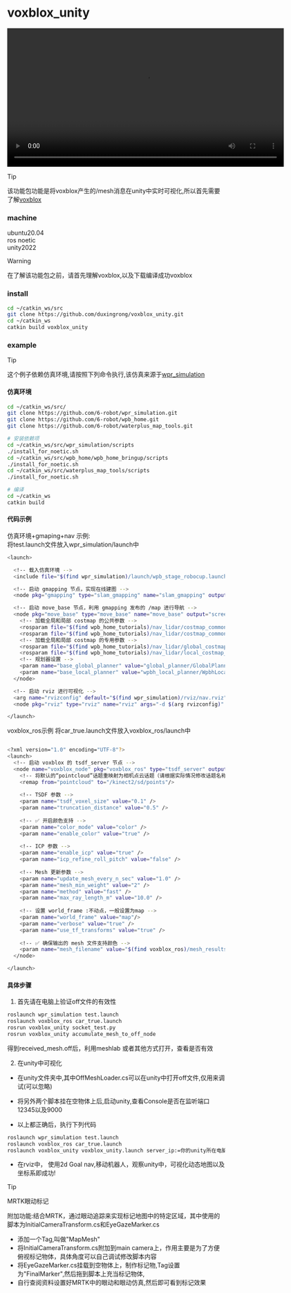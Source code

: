 # voxblox_unity

<div align="center">
  <video controls width="640">
    <source src="https://github.com/duxingrong/voxblox_unity/blob/main/unity/演示视频.mkv" type="video/mp4">
    您的浏览器不支持视频播放。
  </video>
</div>


> [!TIP]
> 该功能包功能是将voxblox产生的/mesh消息在unity中实时可视化,所以首先需要了解[voxblox](https://github.com/ethz-asl/voxblox) 


### machine
ubuntu20.04<br>
ros noetic<br>
unity2022<br>

> [!WARNING]
> 在了解该功能包之前，请首先理解voxblox,以及下载编译成功voxblox

### install 
```bash
cd ~/catkin_ws/src
git clone https://github.com/duxingrong/voxblox_unity.git
cd ~/catkin_ws
catkin build voxblox_unity
```


### example
> [!TIP]
> 这个例子依赖仿真环境,请按照下列命令执行,该仿真来源于[wpr_simulation](https://github.com/6-robot/wpr_simulation)

#### 仿真环境
```bash
cd ~/catkin_ws/src/
git clone https://github.com/6-robot/wpr_simulation.git
git clone https://github.com/6-robot/wpb_home.git
git clone https://github.com/6-robot/waterplus_map_tools.git

# 安装依赖项
cd ~/catkin_ws/src/wpr_simulation/scripts
./install_for_noetic.sh
cd ~/catkin_ws/src/wpb_home/wpb_home_bringup/scripts
./install_for_noetic.sh
cd ~/catkin_ws/src/waterplus_map_tools/scripts
./install_for_noetic.sh

# 编译
cd ~/catkin_ws
catkin build
```

#### 代码示例
仿真环境+gmaping+nav 示例:<br>
将test.launch文件放入wpr_simulation/launch中
```bash
<launch>

  <!-- 载入仿真环境 -->
  <include file="$(find wpr_simulation)/launch/wpb_stage_robocup.launch"/>

  <!-- 启动 gmapping 节点，实现在线建图 -->
  <node pkg="gmapping" type="slam_gmapping" name="slam_gmapping" output="screen"/>

  <!-- 启动 move_base 节点，利用 gmapping 发布的 /map 进行导航 -->
  <node pkg="move_base" type="move_base" name="move_base" output="screen">
    <!-- 加载全局和局部 costmap 的公共参数 -->
    <rosparam file="$(find wpb_home_tutorials)/nav_lidar/costmap_common_params.yaml" command="load" ns="global_costmap"/>
    <rosparam file="$(find wpb_home_tutorials)/nav_lidar/costmap_common_params.yaml" command="load" ns="local_costmap"/>
    <!-- 加载全局和局部 costmap 的专用参数 -->
    <rosparam file="$(find wpb_home_tutorials)/nav_lidar/global_costmap_params.yaml" command="load" />
    <rosparam file="$(find wpb_home_tutorials)/nav_lidar/local_costmap_params.yaml" command="load" />
    <!-- 规划器设置 -->
    <param name="base_global_planner" value="global_planner/GlobalPlanner" /> 
    <param name="base_local_planner" value="wpbh_local_planner/WpbhLocalPlanner" />
  </node>

  <!-- 启动 rviz 进行可视化 -->
  <arg name="rvizconfig" default="$(find wpr_simulation)/rviz/nav.rviz" />
  <node pkg="rviz" type="rviz" name="rviz" args="-d $(arg rvizconfig)" />

</launch>
```

voxblox_ros示例
将car_true.launch文件放入voxblox_ros/launch中
```bash

<?xml version="1.0" encoding="UTF-8"?>
<launch>
  <!-- 启动 voxblox 的 tsdf_server 节点 -->
  <node name="voxblox_node" pkg="voxblox_ros" type="tsdf_server" output="screen" args="-alsologtostderr" clear_params="true">
    <!-- 将默认的“pointcloud”话题重映射为相机点云话题（请根据实际情况修改话题名称） -->
    <remap from="pointcloud" to="/kinect2/sd/points"/>
    
    <!-- TSDF 参数 -->
    <param name="tsdf_voxel_size" value="0.1" /> 
    <param name="truncation_distance" value="0.5" />
    
    <!-- ✅ 开启颜色支持 -->
    <param name="color_mode" value="color" />
    <param name="enable_color" value="true" />
    
    <!-- ICP 参数 -->
    <param name="enable_icp" value="true" />
    <param name="icp_refine_roll_pitch" value="false" />
    
    <!-- Mesh 更新参数 -->
    <param name="update_mesh_every_n_sec" value="1.0" />
    <param name="mesh_min_weight" value="2" />
    <param name="method" value="fast" />
    <param name="max_ray_length_m" value="10.0" />
    
    <!-- 设置 world_frame :不动点，一般设置为map -->
    <param name="world_frame" value="map"/>
    <param name="verbose" value="true" />
    <param name="use_tf_transforms" value="true" />
    
    <!-- ✅ 确保输出的 mesh 文件支持颜色 -->
    <param name="mesh_filename" value="$(find voxblox_ros)/mesh_results/$(anon camera_mesh).ply" />
  </node>

</launch>
```


#### 具体步骤
1. 首先请在电脑上验证off文件的有效性
```bash
roslaunch wpr_simulation test.launch
roslaunch voxblox_ros car_true.launch
rosrun voxblox_unity socket_test.py
rosrun voxblox_unity accumulate_mesh_to_off_node
```
得到received_mesh.off后，利用meshlab 或者其他方式打开，查看是否有效

2. 在unity中可视化
- 在unity文件夹中,其中OffMeshLoader.cs可以在unity中打开off文件,仅用来调试(可以忽略)

- 将另外两个脚本挂在空物体上后,启动unity,查看Console是否在监听端口12345以及9000

- 以上都正确后，执行下列代码

```bash
roslaunch wpr_simulation test.launch
roslaunch voxblox_ros car_true.launch
roslaunch voxblox_unity voxblox_unity.launch server_ip:=你的unity所在电脑的ip
```

- 在rviz中， 使用2d Goal nav,移动机器人，观察unity中，可视化动态地图以及坐标系即成功!



> [!TIP]
> MRTK眼动标记

附加功能:结合MRTK，通过眼动追踪来实现标记地图中的特定区域，其中使用的脚本为InitialCameraTransform.cs和EyeGazeMarker.cs
- 添加一个Tag,叫做"MapMesh"
- 将InitialCameraTransform.cs附加到main camera上，作用主要是为了方便俯视标记物体，具体角度可以自己调试修改脚本内容
- 将EyeGazeMarker.cs挂载到空物体上，制作标记物,Tag设置为"FinalMarker",然后拖到脚本上充当标记物体,
- 自行查阅资料设置好MRTK中的眼动和眼动仿真,然后即可看到标记效果






